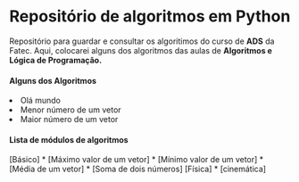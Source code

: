 # Repositório de algoritmos em Python

Repositório para guardar e consultar os algoritimos do curso de **ADS** da Fatec. Aqui, colocarei 
alguns dos algoritmos das aulas de **Algoritmos e Lógica de Programação.**


<h4>Alguns dos Algoritmos</h4>
  <li>Olá mundo</li>
  <li>Menor número de um vetor</li>
  <li>Maior número de um vetor</li>

<h4>Lista de módulos de algoritmos</h4>
<table>
   [Básico]
      * [Máximo valor de um vetor]
      * [Mínimo valor de um vetor]
      * [Média de um vetor]
      * [Soma de dois números]
     [Física]
      * [cinemática]
</table>